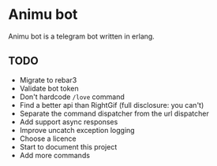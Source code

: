 # Animu bot

Animu bot is a telegram bot written in erlang.

## TODO
- Migrate to rebar3
- Validate bot token
- Don't hardcode `/love` command
- Find a better api than RightGif (full disclosure: you can't)
- Separate the command dispatcher from the url dispatcher
- Add support async responses
- Improve uncatch exception logging
- Choose a licence
- Start to document this project
- Add more commands